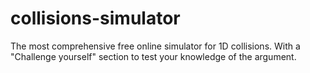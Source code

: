 # collisions-simulator
The most comprehensive free online simulator for 1D collisions. With a "Challenge yourself" section to test your knowledge of the argument.
